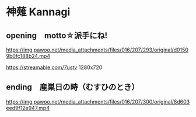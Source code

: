 # 神薙 Kannagi

## opening　motto☆派手にね!
https://img.pawoo.net/media_attachments/files/016/207/293/original/d01509b0fc188b24.mp4

https://streamable.com/7ustv 1280x720


## ending　産巣日の時（むすひのとき）
https://img.pawoo.net/media_attachments/files/016/207/300/original/8d603eed9f12e947.mp4
